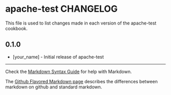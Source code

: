 apache-test CHANGELOG
=====================

This file is used to list changes made in each version of the apache-test cookbook.

0.1.0
-----
- [your_name] - Initial release of apache-test

- - -
Check the [Markdown Syntax Guide](http://daringfireball.net/projects/markdown/syntax) for help with Markdown.

The [Github Flavored Markdown page](http://github.github.com/github-flavored-markdown/) describes the differences between markdown on github and standard markdown.
